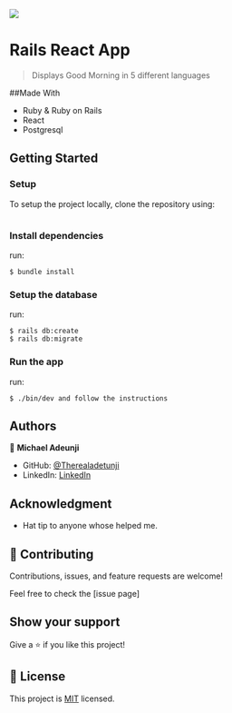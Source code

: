 ![](https://img.shields.io/badge/Microverse-blueviolet)

# Rails React App

> Displays Good Morning in 5 different languages


##Made With

- Ruby & Ruby on Rails
- React
- Postgresql


## Getting Started

### Setup

To setup the project locally, clone the repository using:

```
```

### Install dependencies
run:
```
$ bundle install
```

### Setup the database
run:
```
$ rails db:create
$ rails db:migrate
```

### Run the app
run:
```
$ ./bin/dev and follow the instructions 
```

## Authors

👤 **Michael Adeunji**

- GitHub: [@Therealadetunji](https://github.com/therealadetunji)
- LinkedIn: [LinkedIn](https://www.linkedin.com/in/adetunji-michael/)

## Acknowledgment
- Hat tip to anyone whose helped me.

## 🤝 Contributing

Contributions, issues, and feature requests are welcome!

Feel free to check the [issue page]

## Show your support

Give a ⭐️ if you like this project!

## :memo: License

This project is [MIT](./MIT.md) licensed.